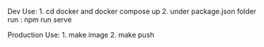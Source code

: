 Dev Use:
    1. cd docker and docker compose up
    2. under package.json folder run : npm run serve

Production Use:
    1. make image
    2. make push
